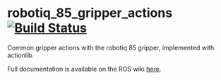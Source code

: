 # robotiq_85_gripper_actions [![Build Status](https://api.travis-ci.org/GT-RAIL/robotiq_85_gripper_actions.png)](https://travis-ci.org/GT-RAIL/robotiq_85_gripper_actions)

Common gripper actions with the robotiq 85 gripper, implemented with actionlib.

Full documentation is available on the ROS wiki [here](http://wiki.ros.org/robotiq_85_gripper_actions).
